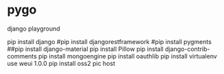 # pygo
django playground

pip install django
#pip install djangorestframework
#pip install pygments
##pip install django-material
pip install Pillow
pip install django-contrib-comments
pip install mongoengine
pip install oauthlib
pip install virtualenv
use weui 1.0.0
pip install oss2 pic host


